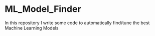 # ML_Model_Finder
In this repository I write some code to automatically find/tune the best Machine Learning Models
